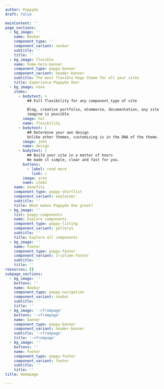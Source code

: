 ```yaml
---
author: PoppyGo
draft: false

mainContent: ''
page_sections:
  - bg_image: ''
    name: Navbar
    component_type: ''
    component_variant: navbar
    subtitle: ''
    title: ''
  - bg_image: flexible
    name: home-hero-banner
    component_type: poppy-banner
    component_variant: header-banner
    subtitle: The most flexible Hugo theme for all your sites
    title: Experience PoppyGo One!
  - bg_image: none
    items:
      - bodytext: >
          ## Full flexibility for any component_type of site

          Blog, creative portfolio, eCommerce, documentation, any site you can
          imagine is possible
        image: hal
        name: flexibility
      - bodytext: |
          ## Determine your own design
          Unlike other themes, customizing is in the DNA of the theme.
        image: john
        name: design
      - bodytext: |
          ## Build your site in a matter of hours
          We made it simple, clear and fast for you.
        buttons:
          - label: read more
            link: /
        image: aron
        name: item1
    name: benefits
    component_type: poppy-shortlist
    component_variant: explainer
    subtitle: ''
    title: What makes PoppyGo One great?
  - bg_image: ''
    list: poppy-components
    name: Explore components
    component_type: poppy-listing
    component_variant: gallery1
    subtitle: ''
    title: Explore all components
  - bg_image: ''
    name: Footer
    component_type: poppy-footer
    component_variant: 3-column-footer
    subtitle: ''
    title: ''
resources: []
subpage_sections:
  - bg_image: ''
    buttons: ''
    name: Navbar
    component_type: poppy-navigation
    component_variant: navbar
    subtitle: ''
    title: ''
  - bg_image: '->frompage'
    buttons: '->frompage'
    name: banner
    component_type: poppy-banner
    component_variant: header-banner
    subtitle: '->frompage'
    title: '->frompage'
  - bg_image: ''
    buttons: ''
    name: Footer
    component_type: poppy-footer
    component_variant: footer
    subtitle: ''
    title: ''
title: Homepage

---
```

